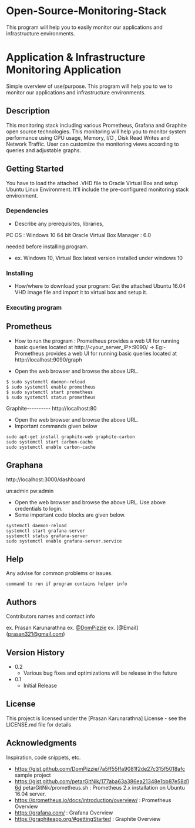 # Open-Source-Monitoring-Stack
This program will help you to easily monitor our applications and infrastructure environments. 

# Application & Infrastructure Monitoring Application

Simple overview of use/purpose.
This program will help you to we to monitor our applications and infrastructure environments. 

## Description

This monitoring stack including various Prometheus, Grafana and Graphite open source technologies.
This monitoring will help you to monitor system performance using CPU usage, Memory, I/O , Disk Read Writes and Network Traffic.
User can customize the monitoring views according to queries and adjustable graphs.

## Getting Started
You have to load the attached .VHD file to Oracle Virtual Box and setup Ubuntu Linux Environment.
It'll include the pre-configured monitoring stack environment.

### Dependencies

* Describe any prerequisites, libraries, 

PC OS : Windows 10 64 bit
Oracle Virtual Box Manager : 6.0

needed before installing program.
* ex. Windows 10, Virtual Box latest version installed under windows 10

### Installing

* How/where to download your program: Get the attached Ubuntu 16.04 VHD image file and import it to virtual box and setup it. 


### Executing program

Prometheus
----------
* How to run the program : Prometheus provides a web UI for running basic queries located at http://<your_server_IP>:9090/ -> Eg:- Prometheus provides a web UI for running basic queries located at http://localhost:9090/graph

* Open the web browser and browse the above URL.
```
$ sudo systemctl daemon-reload
$ sudo systemctl enable prometheus
$ sudo systemctl start prometheus
$ sudo systemctl status prometheus
```

Graphite----------
http://localhost:80

* Open the web browser and browse the above URL.
* Important commands given below
```
sudo apt-get install graphite-web graphite-carbon
sudo systemctl start carbon-cache
sudo systemctl enable carbon-cache
```

Graphana
--------
http://localhost:3000/dashboard

un:admin
pw:admin

* Open the web browser and browse the above URL. Use above credentials to login.
* Some important code blocks are given below.
```
systemctl daemon-reload
systemctl start grafana-server
systemctl status grafana-server
sudo systemctl enable grafana-server.service
```

## Help

Any advise for common problems or issues.
```
command to run if program contains helper info
```

## Authors

Contributors names and contact info

ex. Prasan Karunarathna 
ex. [@DomPizzie](https://twitter.com/dompizzie)
ex. [@Email] (prasan321@gmail.com)

## Version History

* 0.2
    * Various bug fixes and optimizations will be release in the future
* 0.1
    * Initial Release

## License

This project is licensed under the [Prasan Karunarathna] License - see the LICENSE.md file for details

## Acknowledgments

Inspiration, code snippets, etc.
* https://gist.github.com/DomPizzie/7a5ff55ffa9081f2de27c315f5018afc sample project
* https://gist.github.com/petarGitNik/177aba63a386ea21348e1bb87e58d16d petarGitNik/prometheus.sh  : Prometheus 2.x installation on Ubuntu 16.04 server. 
* https://prometheus.io/docs/introduction/overview/ : Prometheus Overview
* https://grafana.com/ : Grafana Overview
* https://graphiteapp.org/#gettingStarted : Graphite Overview
